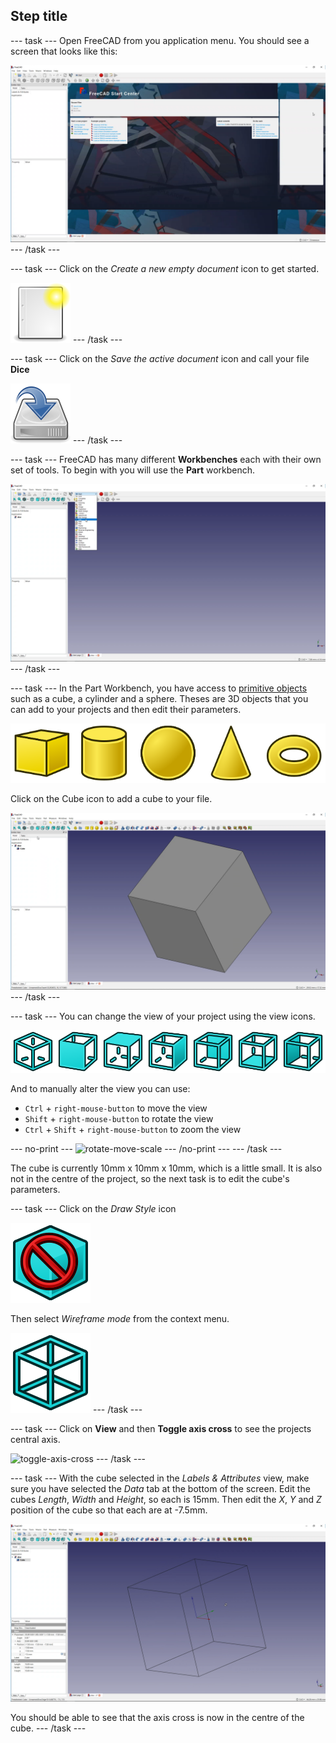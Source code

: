 ## Step title

--- task ---
Open FreeCAD from you application menu. You should see a screen that looks like this:

![FreeCAD user interface](images/freecad-interface.png)
--- /task ---

--- task ---
Click on the *Create a new empty document* icon to get started.

![document-new](images/document-new.png)
--- /task ---

--- task ---
Click on the *Save the active document* icon and call your file **Dice**

![document-save](images/document-save.png)
--- /task ---

--- task ---
FreeCAD has many different **Workbenches** each with their own set of tools. To begin with you will use the **Part** workbench.

![Part Workbench](images/part-workbench.png)
--- /task ---

--- task ---
In the Part Workbench, you have access to [primitive objects](https://en.wikipedia.org/wiki/Geometric_primitive#Common_primitives) such as a cube, a cylinder and a sphere. Theses are 3D objects that you can add to your projects and then edit their parameters.

![primitives](images/primitives.png)

Click on the Cube icon to add a cube to your file.

![freecad-cube](images/freecad-cube.png)
--- /task ---

--- task ---
You can change the view of your project using the view icons.

![views](images/views.png)

And to manually alter the view you can use:

- `Ctrl` + `right-mouse-button` to move the view
- `Shift` + `right-mouse-button` to rotate the view
- `Ctrl` + `Shift` + `right-mouse-button` to zoom the view

--- no-print ---
![rotate-move-scale](images/rotate-move-scale.gif)
--- /no-print ---
--- /task ---

The cube is currently 10mm x 10mm x 10mm, which is a little small. It is also not in the centre of the project, so the next task is to edit the cube's parameters.

--- task ---
Click on the *Draw Style* icon

![DrawStyleAsIs](images/DrawStyleAsIs.png)

Then select *Wireframe mode* from the context menu.

![DrawStyleWireFrame](images/DrawStyleWireFrame.png)
--- /task ---

--- task ---
Click on **View** and then **Toggle axis cross** to see the projects central axis.

![toggle-axis-cross](images/toggle-axis-cross)
--- /task ---

--- task ---
With the cube selected in the *Labels & Attributes* view, make sure you have selected the *Data* tab at the bottom of the screen. Edit the cubes *Length*, *Width* and *Height*, so each is 15mm. Then edit the *X*, *Y* and *Z* position of the cube so that each are at -7.5mm.

![edit-parameters](images/edit-parameters.png)

You should be able to see that the axis cross is now in the centre of the cube.
--- /task ---

